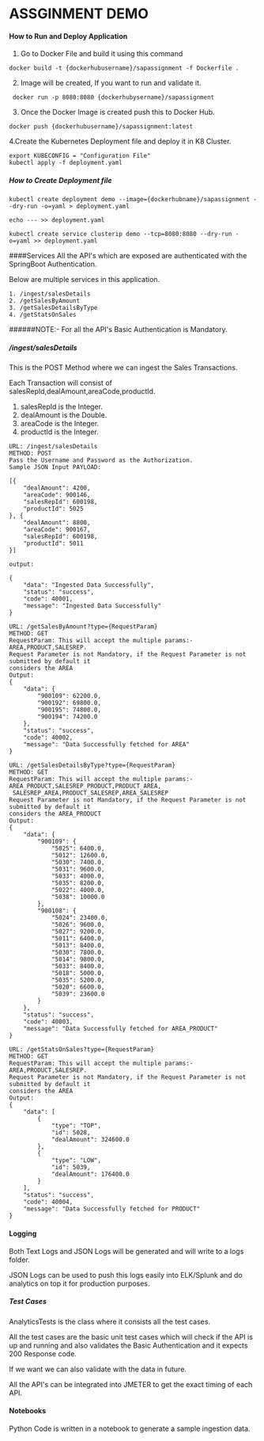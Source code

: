 # ASSGINMENT DEMO

#### How to Run and Deploy Application


1. Go to Docker File and build it using this command
 ```
 docker build -t {dockerhubusername}/sapassignment -f Dockerfile . 
 ```
2. Image will be created, If you want to run and validate it. 
```
 docker run -p 8080:8080 {dockerhubysername}/sapassignment
```
3. Once the Docker Image is created push this to Docker Hub.
```
docker push {dockerhubusername}/sapassignment:latest
```
4.Create the Kubernetes Deployment file and deploy it in K8 Cluster.
```
export KUBECONFIG = "Configuration File"
kubectl apply -f deployment.yaml
```
##### How to Create Deployment file
```
kubectl create deployment demo --image={dockerhubname}/sapassignment --dry-run -o=yaml > deployment.yaml

echo --- >> deployment.yaml

kubectl create service clusterip demo --tcp=8080:8080 --dry-run -o=yaml >> deployment.yaml

```

####Services
All the API's which are exposed are authenticated with the SpringBoot Authentication.

Below are multiple services in this application.

```
1. /ingest/salesDetails
2. /getSalesByAmount
3. /getSalesDetailsByType
4. /getStatsOnSales
```

######NOTE:- For all the API's Basic Authentication is Mandatory.

##### /ingest/salesDetails
This is the POST Method where we can ingest the Sales Transactions.

Each Transaction will consist of salesRepId,dealAmount,areaCode,productId.

1. salesRepId is the Integer.
2. dealAmount is the Double.
3. areaCode is the Integer.
4. productId is the Integer.

```
URL: /ingest/salesDetails
METHOD: POST
Pass the Username and Password as the Authorization.
Sample JSON Input PAYLOAD:

[{
	"dealAmount": 4200,
	"areaCode": 900146,
	"salesRepId": 600198,
	"productId": 5025
}, {
	"dealAmount": 8800,
	"areaCode": 900167,
	"salesRepId": 600198,
	"productId": 5011
}]

output:

{
    "data": "Ingested Data Successfully",
    "status": "success",
    "code": 40001,
    "message": "Ingested Data Successfully"
}

```

```
URL: /getSalesByAmount?type={RequestParam}
METHOD: GET
RequestParam: This will accept the multiple params:- AREA,PRODUCT,SALESREP. 
Request Parameter is not Mandatory, if the Request Parameter is not submitted by default it 
considers the AREA 
Output:
{
    "data": {
        "900109": 62200.0,
        "900192": 69800.0,
        "900195": 74800.0,
        "900194": 74200.0
    },
    "status": "success",
    "code": 40002,
    "message": "Data Successfully fetched for AREA"
}
```

```
URL: /getSalesDetailsByType?type={RequestParam}
METHOD: GET
RequestParam: This will accept the multiple params:- AREA_PRODUCT,SALESREP_PRODUCT,PRODUCT_AREA,
 SALESREP_AREA,PRODUCT_SALESREP,AREA_SALESREP
Request Parameter is not Mandatory, if the Request Parameter is not submitted by default it 
considers the AREA_PRODUCT
Output:
{
    "data": {
        "900109": {
            "5025": 6400.0,
            "5012": 12600.0,
            "5030": 7400.0,
            "5031": 9600.0,
            "5033": 4000.0,
            "5035": 8200.0,
            "5022": 4000.0,
            "5038": 10000.0
        },
        "900108": {
            "5024": 23400.0,
            "5026": 9600.0,
            "5027": 9200.0,
            "5011": 6400.0,
            "5013": 8400.0,
            "5030": 7800.0,
            "5014": 9800.0,
            "5033": 8400.0,
            "5018": 5000.0,
            "5035": 5200.0,
            "5020": 6600.0,
            "5039": 23600.0
        }
    },
    "status": "success",
    "code": 40003,
    "message": "Data Successfully fetched for AREA_PRODUCT"
}
```

```
URL: /getStatsOnSales?type={RequestParam}
METHOD: GET
RequestParam: This will accept the multiple params:- AREA,PRODUCT,SALESREP. 
Request Parameter is not Mandatory, if the Request Parameter is not submitted by default it 
considers the AREA 
Output:
{
    "data": [
        {
            "type": "TOP",
            "id": 5028,
            "dealAmount": 324600.0
        },
        {
            "type": "LOW",
            "id": 5039,
            "dealAmount": 176400.0
        }
    ],
    "status": "success",
    "code": 40004,
    "message": "Data Successfully fetched for PRODUCT"
}

```

#### Logging

Both Text Logs and JSON Logs will be generated and will write to a logs folder. 

JSON Logs can be used to push this logs easily into ELK/Splunk and do analytics on top it for production purposes.



##### Test Cases
AnalyticsTests is the class where it consists all the test cases.

All the test cases are the basic unit test cases which will check if the API is up and running and also
validates the Basic Authentication and it expects 200 Response code.

If we want we can also validate with the data in future.

All the API's can be integrated into JMETER to get the exact timing of each API.


#### Notebooks
Python Code is written in a notebook to generate a sample ingestion data.


